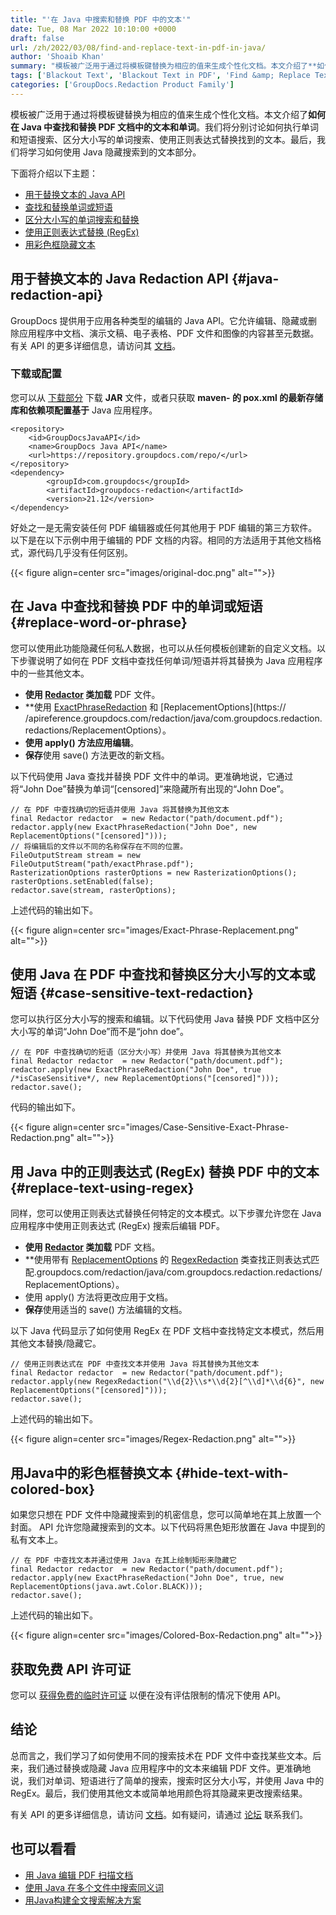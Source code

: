 ```yaml
---
title: "'在 Java 中搜索和替换 PDF 中的文本'"
date: Tue, 08 Mar 2022 10:10:00 +0000
draft: false
url: /zh/2022/03/08/find-and-replace-text-in-pdf-in-java/
author: 'Shoaib Khan'
summary: "模板被广泛用于通过将模板键替换为相应的值来生成个性化文档。本文介绍了**如何在 Java 中查找和替换 PDF 文档中的文本和单词**。我们将分别讨论如何执行单词和短语搜索、区分大小写的单词搜索、使用正则表达式替换找到的文本。最后，我们将学习如何使用 Java 隐藏搜索到的文本部分。"
tags: ['Blackout Text', 'Blackout Text in PDF', 'Find &amp; Replace Text in PDF', 'Find Text in PDF', 'Hide Text in PDF', 'Redact PDF files', 'Word Search in Java']
categories: ['GroupDocs.Redaction Product Family']
---
```


模板被广泛用于通过将模板键替换为相应的值来生成个性化文档。本文介绍了**如何在 Java 中查找和替换 PDF 文档中的文本和单词**。我们将分别讨论如何执行单词和短语搜索、区分大小写的单词搜索、使用正则表达式替换找到的文本。最后，我们将学习如何使用 Java 隐藏搜索到的文本部分。

下面将介绍以下主题：

* [用于替换文本的 Java API](#java-redaction-api)
* [查找和替换单词或短语](#replace-word-or-phrase)
* [区分大小写的单词搜索和替换](#case-sensitive-text-redaction)
* [使用正则表达式替换 (RegEx)](#replace-text-using-regex)
* [用彩色框隐藏文本](#hide-text-with-colored-box)

## 用于替换文本的 Java Redaction API {#java-redaction-api}

GroupDocs 提供用于应用各种类型的编辑的 Java API。它允许编辑、隐藏或删除应用程序中文档、演示文稿、电子表格、PDF 文件和图像的内容甚至元数据。有关 API 的更多详细信息，请访问其 [文档](https://docs.groupdocs.com/redaction/java/)。

### 下载或配置

您可以从 [下载部分](https://downloads.groupdocs.com/redaction) 下载 **JAR** 文件，或者只获取 **maven- 的 pox.xml 的最新存储库和依赖项配置基于** Java 应用程序。

```
<repository>
	<id>GroupDocsJavaAPI</id>
	<name>GroupDocs Java API</name>
	<url>https://repository.groupdocs.com/repo/</url>
</repository>
<dependency>
        <groupId>com.groupdocs</groupId>
        <artifactId>groupdocs-redaction</artifactId>
        <version>21.12</version> 
</dependency>
```

好处之一是无需安装任何 PDF 编辑器或任何其他用于 PDF 编辑的第三方软件。以下是在以下示例中用于编辑的 PDF 文档的内容。相同的方法适用于其他文档格式，源代码几乎没有任何区别。



{{< figure align=center src="images/original-doc.png" alt="">}}


## 在 Java 中查找和替换 PDF 中的单词或短语 {#replace-word-or-phrase}

您可以使用此功能隐藏任何私人数据，也可以从任何模板创建新的自定义文档。以下步骤说明了如何在 PDF 文档中查找任何单词/短语并将其替换为 Java 应用程序中的一些其他文本。

* **使用 [Redactor](https://apireference.groupdocs.com/redaction/java/com.groupdocs.redaction/Redactor) 类加载** PDF 文件。
* **使用 [ExactPhraseRedaction](https://apireference.groupdocs.com/redaction/java/com.groupdocs.redaction.redactions/ExactPhraseRedaction) 和 [ReplacementOptions](https:// /apireference.groupdocs.com/redaction/java/com.groupdocs.redaction.redactions/ReplacementOptions）。
* **使用 apply() 方法应用编辑**。
* **保存**使用 save() 方法更改的新文档。

以下代码使用 Java 查找并替换 PDF 文件中的单词。更准确地说，它通过将“John Doe”替换为单词“\[censored\]”来隐藏所有出现的“John Doe”。

```
// 在 PDF 中查找确切的短语并使用 Java 将其替换为其他文本
final Redactor redactor  = new Redactor("path/document.pdf");
redactor.apply(new ExactPhraseRedaction("John Doe", new ReplacementOptions("[censored]")));
// 将编辑后的文件以不同的名称保存在不同的位置。
FileOutputStream stream = new FileOutputStream("path/exactPhrase.pdf");
RasterizationOptions rasterOptions = new RasterizationOptions();
rasterOptions.setEnabled(false);
redactor.save(stream, rasterOptions);
```

上述代码的输出如下。



{{< figure align=center src="images/Exact-Phrase-Replacement.png" alt="">}}


## 使用 Java 在 PDF 中查找和替换区分大小写的文本或短语 {#case-sensitive-text-redaction}

您可以执行区分大小写的搜索和编辑。以下代码使用 Java 替换 PDF 文档中区分大小写的单词“John Doe”而不是“john doe”。

```
// 在 PDF 中查找确切的短语（区分大小写）并使用 Java 将其替换为其他文本
final Redactor redactor  = new Redactor("path/document.pdf");
redactor.apply(new ExactPhraseRedaction("John Doe", true /*isCaseSensitive*/, new ReplacementOptions("[censored]")));
redactor.save();
```

代码的输出如下。



{{< figure align=center src="images/Case-Sensitive-Exact-Phrase-Redaction.png" alt="">}}


## 用 Java 中的正则表达式 (RegEx) 替换 PDF 中的文本 {#replace-text-using-regex}

同样，您可以使用正则表达式替换任何特定的文本模式。以下步骤允许您在 Java 应用程序中使用正则表达式 (RegEx) 搜索后编辑 PDF。

* **使用 [Redactor](https://apireference.groupdocs.com/redaction/java/com.groupdocs.redaction/Redactor) 类加载** PDF 文档。
* **使用带有 [ReplacementOptions](https://apireference) 的 [RegexRedaction](https://apireference.groupdocs.com/redaction/java/com.groupdocs.redaction.redactions/RegexRedaction) 类查找正则表达式匹配.groupdocs.com/redaction/java/com.groupdocs.redaction.redactions/ReplacementOptions）。
* 使用 apply() 方法将更改应用于文档。
* **保存**使用适当的 save() 方法编辑的文档。

以下 Java 代码显示了如何使用 RegEx 在 PDF 文档中查找特定文本模式，然后用其他文本替换/隐藏它。

```
// 使用正则表达式在 PDF 中查找文本并使用 Java 将其替换为其他文本
final Redactor redactor  = new Redactor("path/document.pdf");
redactor.apply(new RegexRedaction("\\d{2}\\s*\\d{2}[^\\d]*\\d{6}", new ReplacementOptions("[censored]")));
redactor.save();
```

上述代码的输出如下。



{{< figure align=center src="images/Regex-Redaction.png" alt="">}}


## 用Java中的彩色框替换文本 {#hide-text-with-colored-box}

如果您只想在 PDF 文件中隐藏搜索到的机密信息，您可以简单地在其上放置一个封面。 API 允许您隐藏搜索到的文本。以下代码将黑色矩形放置在 Java 中提到的私有文本上。

```
// 在 PDF 中查找文本并通过使用 Java 在其上绘制矩形来隐藏它
final Redactor redactor  = new Redactor("path/document.pdf");
redactor.apply(new ExactPhraseRedaction("John Doe", true, new ReplacementOptions(java.awt.Color.BLACK)));
redactor.save();
```

上述代码的输出如下。



{{< figure align=center src="images/Colored-Box-Redaction.png" alt="">}}


## 获取免费 API 许可证

您可以 [获得免费的临时许可证](https://purchase.groupdocs.com/temporary-license) 以便在没有评估限制的情况下使用 API。

## 结论

总而言之，我们学习了如何使用不同的搜索技术在 PDF 文件中查找某些文本。后来，我们通过替换或隐藏 Java 应用程序中的文本来编辑 PDF 文件。更准确地说，我们对单词、短语进行了简单的搜索，搜索时区分大小写，并使用 Java 中的 RegEx。最后，我们使用其他文本或简单地用颜色将其隐藏来更改搜索结果。

有关 API 的更多详细信息，请访问 [文档](https://docs.groupdocs.com/redaction)。如有疑问，请通过 [论坛](https://forum.groupdocs.com/) 联系我们。

## 也可以看看

* [用 Java 编辑 PDF 扫描文档](https://blog.groupdocs.com/2021/10/05/redact-text-and-scanned-images-using-java/)
* [使用 Java 在多个文件中搜索同义词](https://blog.groupdocs.com/2021/10/03/find-synonyms-in-multiple-files-using-java/)
* [用Java构建全文搜索解决方案](https://blog.groupdocs.com/2021/08/07/build-full-text-search-solution-in-java/)





